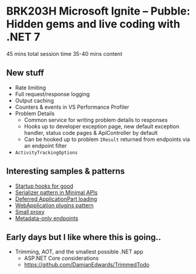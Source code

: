 # BRK203H Microsoft Ignite – Pubble: Hidden gems and live coding with .NET 7

45 mins total session time
35-40 mins content

## New stuff

- Rate limiting
- Full request/response logging
- Output caching
- Counters & events in VS Performance Profiler
- Problem Details
    - Common service for writing problem details to responses
    - Hooks up to developer exception page, new default exception handler, status code pages & ApiController by default
    - Can be hooked up to problem `IResult` returned from endpoints via an endpoint filter
- `ActivityTrackingOptions`

## Interesting samples & patterns

- [Startup hooks for good](StartupHookTarget)
- [Serializer pattern in Minimal APIs](CustomSerializeMinimalApis)
- [Deferred ApplicationPart loading](DynamicApplicationParts)
- [WebApplication plugins pattern](https://github.com/davidfowl/WebApplicationPlugins)
- [Small proxy](YarpProxy)
- [Metadata-only endpoints](https://github.com/DamianEdwards/AspNetCorePathAuthorization)

## Early days but I like where this is going..

- Trimming, AOT, and the smallest possible .NET app
  - ASP.NET Core considerations
  - https://github.com/DamianEdwards/TrimmedTodo
